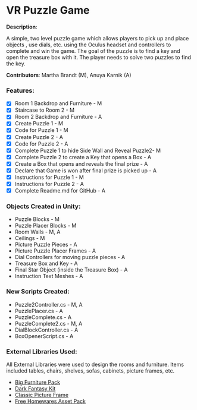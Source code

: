 # VR Puzzle Game

**Description**: 

A simple, two level puzzle game which allows players to pick up and place objects , use dials, etc. using the Oculus headset and controllers to complete and win the game. The goal of the puzzle is to find a key and open the treasure box with it. The player needs to solve two puzzles to find the key.

**Contributors**: Martha Brandt (M), Anuya Karnik (A)

### Features:

- [x] Room 1 Backdrop and Furniture - M
- [x] Staircase to Room 2 - M
- [x] Room 2 Backdrop and Furniture - A
- [x] Create Puzzle 1 - M
- [x] Code for Puzzle 1 - M
- [x] Create Puzzle 2 - A
- [x] Code for Puzzle 2 - A
- [x] Complete Puzzle 1 to hide Side Wall and Reveal Puzzle2- M
- [x] Complete Puzzle 2 to create a Key that opens a Box - A
- [x] Create a Box that opens and reveals the final prize - A
- [x] Declare that Game is won after final prize is picked up - A
- [x] Instructions for Puzzle 1 - M
- [x] Instructions for Puzzle 2 - A
- [x] Complete Readme.md for GitHub - A

### Objects Created in Unity:

- Puzzle Blocks - M
- Puzzle Placer Blocks - M
- Room Walls - M, A
- Ceilings - M
- Picture Puzzle Pieces - A
- Picture Puzzle Placer Frames - A
- Dial Controllers for moving puzzle pieces - A
- Treasure Box and Key - A
- Final Star Object (inside the Treasure Box) - A
- Instruction Text Meshes - A

### New Scripts Created:

- Puzzle2Controller.cs - M, A
- PuzzlePlacer.cs - A
- PuzzleComplete.cs - A
- PuzzleComplete2.cs - M, A
- DialBlockController.cs - A
- BoxOpenerScript.cs - A

### External Libraries Used:

All External Libraries were used to design the rooms and furniture. Items included tables, chairs, shelves, sofas, cabinets, picture frames, etc.

- [Big Furniture Pack](https://assetstore.unity.com/packages/3d/props/furniture/big-furniture-pack-7717)
- [Dark Fantasy Kit](https://assetstore.unity.com/packages/3d/environments/fantasy/dark-fantasy-kit-free-127925)
- [Classic Picture Frame](https://assetstore.unity.com/packages/3d/props/furniture/classic-picture-frame-59038)
- [Free Homewares Asset Pack](https://assetstore.unity.com/packages/3d/props/free-homewares-asset-pack-142878)
